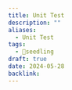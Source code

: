 ```yaml
---
title: Unit Test
description: ""
aliases:
  - Unit Test
tags:
  - 🌱seedling
draft: true
date: 2024-05-28
backlink:
---
```

